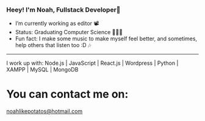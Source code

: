 ### Heey! I'm Noah, Fullstack Developer🌱


- I’m currently working as editor 📽
- Status: Graduating Computer Science 👨🏻‍💻
- Fun fact: I make some music to make myself feel better, and sometimes, help others that listen too :D 🎶

<hr>
I work up with: Node.js | JavaScript | React.js | Wordpress | Python | XAMPP | MySQL | MongoDB
</hr>

# You can contact me on:

<a target="_blank" href="mailto:noahlikepotatos@hotmail.com">noahlikepotatos@hotmail.com</a>

